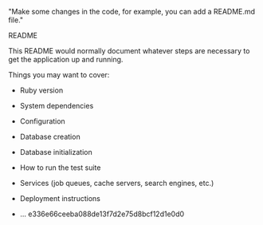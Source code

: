 "Make some changes in the code, for example, you can add a README.md file."

README

This README would normally document whatever steps are necessary to get the
application up and running.

Things you may want to cover:

* Ruby version

* System dependencies

* Configuration

* Database creation

* Database initialization

* How to run the test suite

* Services (job queues, cache servers, search engines, etc.)

* Deployment instructions

* ...
e336e66ceeba088de13f7d2e75d8bcf12d1e0d0
